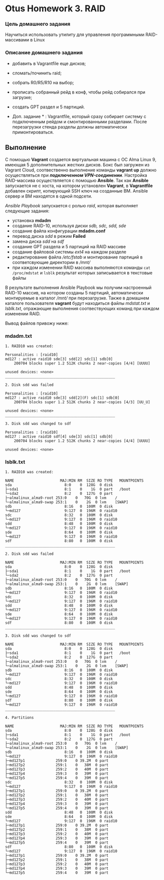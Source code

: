 # Otus Homework 3. RAID

### Цель домашнего задания
Научиться использовать утилиту для управления программными RAID-массивами в Linux 
### Описание домашнего задания
- добавить в Vagrantfile еще дисков;
- сломать/починить raid;
- собрать R0/R5/R10 на выбор;
- прописать собранный рейд в конф, чтобы рейд собирался при загрузке;
- создать GPT раздел и 5 партиций.

- Доп. задание * : Vagrantfile, который сразу собирает систему с подключенным рейдом и смонтированными разделами. После перезагрузки стенда разделы должны автоматически примонтироваться.

## Выполнение
С помощью **Vagrant**  создается виртуальная машина с ОС Alma Linux 9, имеющая 5 дополнительных жестких дисков. Бокс был загружен из Vagrant Cloud, соотвественно выполнение команды **vagrant up** должно осуществляться при ***подключенном VPN-соединении***.
Настройка RAID-массива осуществляется с помощью **Ansible**. Так как **Ansible** запускается не с хоста, на котором установлен **Vagrant**, в **Vagrantfile** добавлен скрипт, копирующий SSH ключ на созданные ВМ. Ansible сервер и ВМ находятся в одной подсети.

*Ansible Playbook* запускается с ролью *raid*, которая выполняет следующие задания:
- установка **mdadm**
- создание RAID-10, используя диски *sdb, sdc, sdd, sde*
- создание файла конфигурации **mdadm.conf**
- перевод диска *sdd* в режим **Failed**
- замена диска *sdd* на *sdf*
- создание GPT раздела и 5 партиций на RAID массиве
- создание файловой системы *ext4* на каждом разделе
- редактирование файла */etc/fstab* и монтирование партиций в соответсвующие директории в */mnt/*
- при каждом изменении RAID массива выполняются команды `cat /proc/mdstat` и `lsblk` результат которых записывается в текстовые файлы

В результате выполнения Ansible Playbook мы получим настроенный RAID-10 массив, на котором созданы 5 партиций, автоматически монтируемые в каталог */mnt/* при перезагрузке.
Также в домашнем каталоге пользователя **vagrant** будут находиться файлы *mdstat.txt* и *lsblk.txt*, отражающие выполнения соотвествующих команд при каждом изменении RAID.

Вывод файлов привожу ниже: 

### mdadm.txt

    1. RAID10 was created:

    Personalities : [raid10]
    md127 : active raid10 sde[3] sdd[2] sdc[1] sdb[0]
        200704 blocks super 1.2 512K chunks 2 near-copies [4/4] [UUUU]

    unused devices: <none>
    __________________________________________________

    2. Disk sdd was failed

    Personalities : [raid10]
    md127 : active raid10 sde[3] sdd[2](F) sdc[1] sdb[0]
        200704 blocks super 1.2 512K chunks 2 near-copies [4/3] [UU_U]

    unused devices: <none>
    __________________________________________________

    3. Disk sdd was changed to sdf

    Personalities : [raid10]
    md127 : active raid10 sdf[4] sde[3] sdc[1] sdb[0]
        200704 blocks super 1.2 512K chunks 2 near-copies [4/4] [UUUU]

    unused devices: <none>


### lsblk.txt

    1. RAID10 was created:

    NAME                     MAJ:MIN RM  SIZE RO TYPE   MOUNTPOINTS
    sda                        8:0    0  128G  0 disk
    ├─sda1                     8:1    0    1G  0 part   /boot
    └─sda2                     8:2    0  127G  0 part
    ├─almalinux_alma9-root 253:0    0   70G  0 lvm    /
    └─almalinux_alma9-swap 253:1    0    2G  0 lvm    [SWAP]
    sdb                        8:16   0  100M  0 disk
    └─md127                    9:127  0  196M  0 raid10
    sdc                        8:32   0  100M  0 disk
    └─md127                    9:127  0  196M  0 raid10
    sdd                        8:48   0  100M  0 disk
    └─md127                    9:127  0  196M  0 raid10
    sde                        8:64   0  100M  0 disk
    └─md127                    9:127  0  196M  0 raid10
    sdf                        8:80   0  100M  0 disk
    __________________________________________________

    2. Disk sdd was failed

    NAME                     MAJ:MIN RM  SIZE RO TYPE   MOUNTPOINTS
    sda                        8:0    0  128G  0 disk
    ├─sda1                     8:1    0    1G  0 part   /boot
    └─sda2                     8:2    0  127G  0 part
    ├─almalinux_alma9-root 253:0    0   70G  0 lvm    /
    └─almalinux_alma9-swap 253:1    0    2G  0 lvm    [SWAP]
    sdb                        8:16   0  100M  0 disk
    └─md127                    9:127  0  196M  0 raid10
    sdc                        8:32   0  100M  0 disk
    └─md127                    9:127  0  196M  0 raid10
    sdd                        8:48   0  100M  0 disk
    └─md127                    9:127  0  196M  0 raid10
    sde                        8:64   0  100M  0 disk
    └─md127                    9:127  0  196M  0 raid10
    sdf                        8:80   0  100M  0 disk
    __________________________________________________

    3. Disk sdd was changed to sdf

    NAME                     MAJ:MIN RM  SIZE RO TYPE   MOUNTPOINTS
    sda                        8:0    0  128G  0 disk
    ├─sda1                     8:1    0    1G  0 part   /boot
    └─sda2                     8:2    0  127G  0 part
    ├─almalinux_alma9-root 253:0    0   70G  0 lvm    /
    └─almalinux_alma9-swap 253:1    0    2G  0 lvm    [SWAP]
    sdb                        8:16   0  100M  0 disk
    └─md127                    9:127  0  196M  0 raid10
    sdc                        8:32   0  100M  0 disk
    └─md127                    9:127  0  196M  0 raid10
    sdd                        8:48   0  100M  0 disk
    sde                        8:64   0  100M  0 disk
    └─md127                    9:127  0  196M  0 raid10
    sdf                        8:80   0  100M  0 disk
    └─md127                    9:127  0  196M  0 raid10
    __________________________________________________

    4. Partitions

    NAME                     MAJ:MIN RM  SIZE RO TYPE   MOUNTPOINTS
    sda                        8:0    0  128G  0 disk
    ├─sda1                     8:1    0    1G  0 part   /boot
    └─sda2                     8:2    0  127G  0 part
    ├─almalinux_alma9-root 253:0    0   70G  0 lvm    /
    └─almalinux_alma9-swap 253:1    0    2G  0 lvm    [SWAP]
    sdb                        8:16   0  100M  0 disk
    └─md127                    9:127  0  196M  0 raid10
    ├─md127p1              259:0    0 39.2M  0 part
    ├─md127p2              259:1    0   38M  0 part
    ├─md127p3              259:2    0   40M  0 part
    ├─md127p4              259:3    0   39M  0 part
    └─md127p5              259:4    0   39M  0 part
    sdc                        8:32   0  100M  0 disk
    └─md127                    9:127  0  196M  0 raid10
    ├─md127p1              259:0    0 39.2M  0 part
    ├─md127p2              259:1    0   38M  0 part
    ├─md127p3              259:2    0   40M  0 part
    ├─md127p4              259:3    0   39M  0 part
    └─md127p5              259:4    0   39M  0 part
    sdd                        8:48   0  100M  0 disk
    sde                        8:64   0  100M  0 disk
    └─md127                    9:127  0  196M  0 raid10
    ├─md127p1              259:0    0 39.2M  0 part
    ├─md127p2              259:1    0   38M  0 part
    ├─md127p3              259:2    0   40M  0 part
    ├─md127p4              259:3    0   39M  0 part
    └─md127p5              259:4    0   39M  0 part
    sdf                        8:80   0  100M  0 disk
    └─md127                    9:127  0  196M  0 raid10
    ├─md127p1              259:0    0 39.2M  0 part
    ├─md127p2              259:1    0   38M  0 part
    ├─md127p3              259:2    0   40M  0 part
    ├─md127p4              259:3    0   39M  0 part
    └─md127p5              259:4    0   39M  0 part
